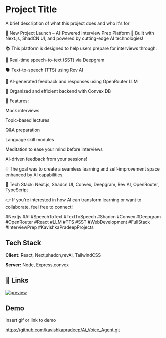 
# Project Title

A brief description of what this project does and who it's for

🚀 New Project Launch – AI-Powered Interview Prep Platform 🎉
Built with Next.js, ShadCN UI, and powered by cutting-edge AI technologies!

📚 This platform is designed to help users prepare for interviews through:

🎤 Real-time speech-to-text (SST) via Deepgram

🗣️ Text-to-speech (TTS) using Rev AI

🤖 AI-generated feedback and responses using OpenRouter LLM

🧠 Organized and efficient backend with Convex DB

🧩 Features:

Mock interviews

Topic-based lectures

Q&A preparation

Language skill modules

Meditation to ease your mind before interviews

AI-driven feedback from your sessions!

💡 The goal was to create a seamless learning and self-improvement space enhanced by AI capabilities.

📌 Tech Stack:
Next.js, Shadcn UI, Convex, Deepgram, Rev AI, OpenRouter, TypeScript

👉 If you're interested in how AI can transform learning or want to collaborate, feel free to connect!

#Nextjs #AI #SpeechToText #TextToSpeech #Shadcn #Convex #Deepgram #OpenRouter #React #LLM #TTS #SST #WebDevelopment #FullStack #InterviewPrep #KavishkaPradeepProjects
## Tech Stack

**Client:** React, Next,shadcn,revAi, TailwindCSS

**Server:** Node, Express,convex


## 🔗 Links
[![preview](https://img.shields.io/badge/view-001?style=for-the-badge&logo=ko-fi&logoColor=white)](https://ai-voice-agent-phi.vercel.app/)


## Demo

Insert gif or link to demo

https://github.com/kavishkapradeep/Ai_Voice_Agent.git
